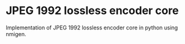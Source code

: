 # JPEG 1992 lossless encoder core
Implementation of JPEG 1992 lossless encoder core in python using nmigen.
